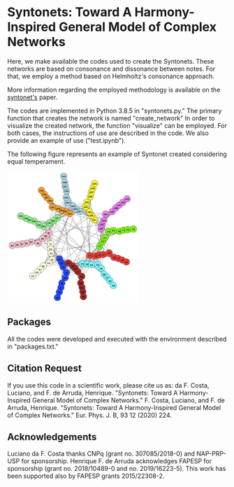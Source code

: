 # Syntonets: Toward A Harmony-Inspired General Model of Complex Networks
Here, we make available the codes used to create the Syntonets. These networks are based on consonance and dissonance between notes. For that, we employ a method based on Helmholtz's consonance approach. 

More information regarding the employed methodology is available on the [syntonet's](https://epjb.epj.org/articles/epjb/abs/2020/12/b200357/b200357.html) paper.

The codes are implemented in Python 3.8.5 in "syntonets.py." The primary function that creates the network is named "create_network" In order to visualize the created network, the function "visualize" can be employed. For both cases, the instructions of use are described in the code. We also provide an example of use ("test.ipynb").

The following figure represents an example of Syntonet created considering equal temperament.

<img src="./test.png" width="300" height="300">


## Packages
All the codes were developed and executed with the environment described in "packages.txt." 

## Citation Request
If you use this code in a scientific work, please cite us as: 
da F. Costa, Luciano, and F. de Arruda, Henrique. "Syntonets: Toward A Harmony-Inspired General Model of Complex Networks." F. Costa, Luciano, and F. de Arruda, Henrique. "Syntonets: Toward A Harmony-Inspired General Model of Complex Networks." Eur. Phys. J. B, 93 12 (2020) 224.

## Acknowledgements
Luciano da F. Costa thanks CNPq (grant no. 307085/2018-0) and NAP-PRP-USP for sponsorship. Henrique F. de Arruda acknowledges FAPESP for sponsorship (grant no. 2018/10489-0 and no. 2019/16223-5). This work has been supported also by FAPESP grants 2015/22308-2.
